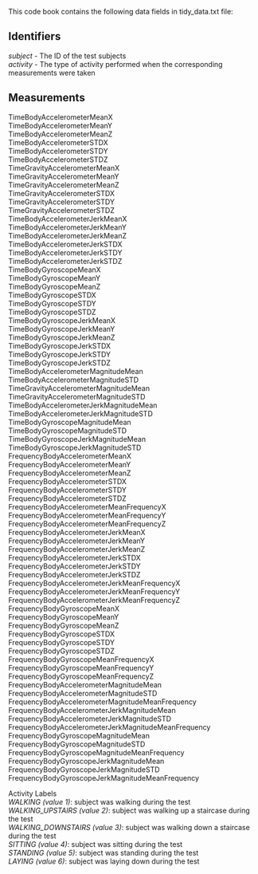 This code book contains the following data fields in tidy_data.txt file:

## Identifiers  
*subject* - The ID of the test subjects  
*activity* - The type of activity performed when the corresponding measurements were taken


## Measurements
TimeBodyAccelerometerMeanX                           <br/>
TimeBodyAccelerometerMeanY                           <br/>
TimeBodyAccelerometerMeanZ                           <br/>
TimeBodyAccelerometerSTDX                            <br/>
TimeBodyAccelerometerSTDY                            <br/>
TimeBodyAccelerometerSTDZ                            <br/>
TimeGravityAccelerometerMeanX                        <br/>
TimeGravityAccelerometerMeanY                        <br/>
TimeGravityAccelerometerMeanZ                        <br/>
TimeGravityAccelerometerSTDX                         <br/>
TimeGravityAccelerometerSTDY                         <br/>
TimeGravityAccelerometerSTDZ                         <br/>
TimeBodyAccelerometerJerkMeanX                       <br/>
TimeBodyAccelerometerJerkMeanY                       <br/>
TimeBodyAccelerometerJerkMeanZ                       <br/>
TimeBodyAccelerometerJerkSTDX                        <br/>
TimeBodyAccelerometerJerkSTDY                        <br/>
TimeBodyAccelerometerJerkSTDZ                        <br/>
TimeBodyGyroscopeMeanX                               <br/>
TimeBodyGyroscopeMeanY                               <br/>
TimeBodyGyroscopeMeanZ                               <br/>
TimeBodyGyroscopeSTDX                                <br/>
TimeBodyGyroscopeSTDY                                <br/>
TimeBodyGyroscopeSTDZ                                <br/>
TimeBodyGyroscopeJerkMeanX                           <br/>
TimeBodyGyroscopeJerkMeanY                           <br/>
TimeBodyGyroscopeJerkMeanZ                           <br/>
TimeBodyGyroscopeJerkSTDX                            <br/>
TimeBodyGyroscopeJerkSTDY                            <br/>
TimeBodyGyroscopeJerkSTDZ                            <br/>
TimeBodyAccelerometerMagnitudeMean                   <br/>
TimeBodyAccelerometerMagnitudeSTD                    <br/>
TimeGravityAccelerometerMagnitudeMean                <br/>
TimeGravityAccelerometerMagnitudeSTD                 <br/>
TimeBodyAccelerometerJerkMagnitudeMean               <br/>
TimeBodyAccelerometerJerkMagnitudeSTD                <br/>
TimeBodyGyroscopeMagnitudeMean                       <br/>
TimeBodyGyroscopeMagnitudeSTD                        <br/>
TimeBodyGyroscopeJerkMagnitudeMean                   <br/>
TimeBodyGyroscopeJerkMagnitudeSTD                    <br/>
FrequencyBodyAccelerometerMeanX                      <br/>
FrequencyBodyAccelerometerMeanY                      <br/>
FrequencyBodyAccelerometerMeanZ                      <br/>
FrequencyBodyAccelerometerSTDX                       <br/>
FrequencyBodyAccelerometerSTDY                       <br/>
FrequencyBodyAccelerometerSTDZ                       <br/>
FrequencyBodyAccelerometerMeanFrequencyX             <br/>
FrequencyBodyAccelerometerMeanFrequencyY             <br/>
FrequencyBodyAccelerometerMeanFrequencyZ             <br/>
FrequencyBodyAccelerometerJerkMeanX                  <br/>
FrequencyBodyAccelerometerJerkMeanY                  <br/>
FrequencyBodyAccelerometerJerkMeanZ                  <br/>
FrequencyBodyAccelerometerJerkSTDX                   <br/>
FrequencyBodyAccelerometerJerkSTDY                   <br/>
FrequencyBodyAccelerometerJerkSTDZ                   <br/>
FrequencyBodyAccelerometerJerkMeanFrequencyX         <br/>
FrequencyBodyAccelerometerJerkMeanFrequencyY         <br/>
FrequencyBodyAccelerometerJerkMeanFrequencyZ         <br/>
FrequencyBodyGyroscopeMeanX                          <br/>
FrequencyBodyGyroscopeMeanY                          <br/>
FrequencyBodyGyroscopeMeanZ                          <br/>
FrequencyBodyGyroscopeSTDX                           <br/>
FrequencyBodyGyroscopeSTDY                           <br/>
FrequencyBodyGyroscopeSTDZ                           <br/>
FrequencyBodyGyroscopeMeanFrequencyX                 <br/>
FrequencyBodyGyroscopeMeanFrequencyY                 <br/>
FrequencyBodyGyroscopeMeanFrequencyZ                 <br/>
FrequencyBodyAccelerometerMagnitudeMean              <br/>
FrequencyBodyAccelerometerMagnitudeSTD               <br/>
FrequencyBodyAccelerometerMagnitudeMeanFrequency     <br/>
FrequencyBodyAccelerometerJerkMagnitudeMean          <br/>
FrequencyBodyAccelerometerJerkMagnitudeSTD           <br/>
FrequencyBodyAccelerometerJerkMagnitudeMeanFrequency <br/>
FrequencyBodyGyroscopeMagnitudeMean                  <br/>
FrequencyBodyGyroscopeMagnitudeSTD                   <br/>
FrequencyBodyGyroscopeMagnitudeMeanFrequency         <br/>
FrequencyBodyGyroscopeJerkMagnitudeMean              <br/>
FrequencyBodyGyroscopeJerkMagnitudeSTD               <br/>
FrequencyBodyGyroscopeJerkMagnitudeMeanFrequency     <br/>


Activity Labels  
*WALKING (value 1)*: subject was walking during the test  
*WALKING_UPSTAIRS (value 2)*: subject was walking up a staircase during the test  
*WALKING_DOWNSTAIRS (value 3)*: subject was walking down a staircase during the test  
*SITTING (value 4)*: subject was sitting during the test  
*STANDING (value 5)*: subject was standing during the test  
*LAYING (value 6)*: subject was laying down during the test  
